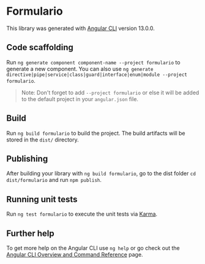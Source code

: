 # Formulario

This library was generated with [Angular CLI](https://github.com/angular/angular-cli) version 13.0.0.

## Code scaffolding

Run `ng generate component component-name --project formulario` to generate a new component. You can also use `ng generate directive|pipe|service|class|guard|interface|enum|module --project formulario`.
> Note: Don't forget to add `--project formulario` or else it will be added to the default project in your `angular.json` file. 

## Build

Run `ng build formulario` to build the project. The build artifacts will be stored in the `dist/` directory.

## Publishing

After building your library with `ng build formulario`, go to the dist folder `cd dist/formulario` and run `npm publish`.

## Running unit tests

Run `ng test formulario` to execute the unit tests via [Karma](https://karma-runner.github.io).

## Further help

To get more help on the Angular CLI use `ng help` or go check out the [Angular CLI Overview and Command Reference](https://angular.io/cli) page.
